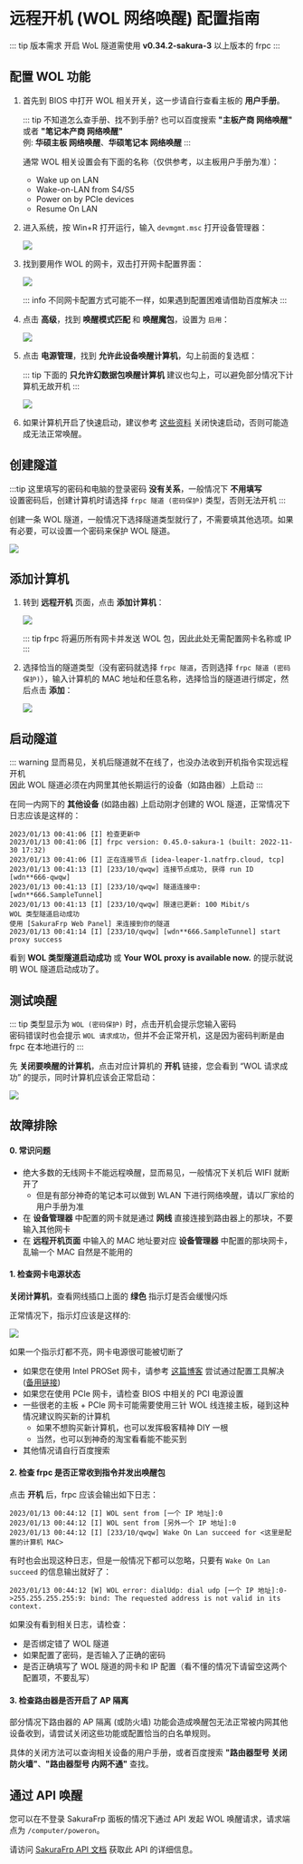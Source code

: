 # 远程开机 (WOL 网络唤醒) 配置指南

::: tip 版本需求
开启 WoL 隧道需使用 **v0.34.2-sakura-3** 以上版本的 frpc
:::

## 配置 WOL 功能

1. 首先到 BIOS 中打开 WOL 相关开关，这一步请自行查看主板的 **用户手册**。

   ::: tip
   不知道怎么查手册、找不到手册? 也可以百度搜索 **"主板产商 网络唤醒"** 或者 **"笔记本产商 网络唤醒"**  
   例: **华硕主板 网络唤醒**、**华硕笔记本 网络唤醒**
   :::

   通常 WOL 相关设置会有下面的名称（仅供参考，以主板用户手册为准）：

   - Wake up on LAN
   - Wake-on-LAN from S4/S5
   - Power on by PCIe devices
   - Resume On LAN

2. 进入系统，按 Win+R 打开运行，输入 `devmgmt.msc` 打开设备管理器：

   ![](./_images/wol-1.png)

3. 找到要用作 WOL 的网卡，双击打开网卡配置界面：

   ![](./_images/wol-2.png)

   ::: info
   不同网卡配置方式可能不一样，如果遇到配置困难请借助百度解决
   :::

4. 点击 **高级**，找到 **唤醒模式匹配** 和 **唤醒魔包**，设置为 `启用`：

   ![](./_images/wol-3.png)

5. 点击 **电源管理**，找到 **允许此设备唤醒计算机**，勾上前面的复选框：

   ::: tip
   下面的 **只允许幻数据包唤醒计算机** 建议也勾上，可以避免部分情况下计算机无故开机
   :::

   ![](./_images/wol-4.png)

6. 如果计算机开启了快速启动，建议参考 [这些资料](https://www.baidu.com/s?ie=UTF-8&wd=%E5%85%B3%E9%97%AD%E5%BF%AB%E9%80%9F%E5%90%AF%E5%8A%A8) 关闭快速启动，否则可能造成无法正常唤醒。

## 创建隧道

:::tip
这里填写的密码和电脑的登录密码 **没有关系**，一般情况下 **不用填写**  
设置密码后，创建计算机时请选择 `frpc 隧道 (密码保护)` 类型，否则无法开机
:::

创建一条 WOL 隧道，一般情况下选择隧道类型就行了，不需要填其他选项。如果有必要，可以设置一个密码来保护 WOL 隧道。

![](./_images/wol-5.png)

## 添加计算机

1. 转到 **远程开机** 页面，点击 **添加计算机**：

   ![](./_images/wol-6.png)

   ::: tip
   frpc 将遍历所有网卡并发送 WOL 包，因此此处无需配置网卡名称或 IP
   :::

2. 选择恰当的隧道类型（没有密码就选择 `frpc 隧道`，否则选择 `frpc 隧道 (密码保护)`），输入计算机的 MAC 地址和任意名称，选择恰当的隧道进行绑定，然后点击 **添加**：

   ![](./_images/wol-7.png)

## 启动隧道

::: warning
显而易见，关机后隧道就不在线了，也没办法收到开机指令实现远程开机  
因此 WOL 隧道必须在内网里其他长期运行的设备（如路由器）上启动
:::

在同一内网下的 **其他设备** (如路由器) 上启动刚才创建的 WOL 隧道，正常情况下日志应该是这样的：

```log
2023/01/13 00:41:06 [I] 检查更新中
2023/01/13 00:41:06 [I] frpc version: 0.45.0-sakura-1 (built: 2022-11-30 17:32)
2023/01/13 00:41:06 [I] 正在连接节点 [idea-leaper-1.natfrp.cloud, tcp]
2023/01/13 00:41:13 [I] [233/10/qwqw] 连接节点成功, 获得 run ID [wdn**666-qwqw]
2023/01/13 00:41:13 [I] [233/10/qwqw] 隧道连接中: [wdn**666.SampleTunnel]
2023/01/13 00:41:13 [I] [233/10/qwqw] 限速已更新: 100 Mibit/s
WOL 类型隧道启动成功
使用 [SakuraFrp Web Panel] 来连接到你的隧道
2023/01/13 00:41:14 [I] [233/10/qwqw] [wdn**666.SampleTunnel] start proxy success
```

看到 **WOL 类型隧道启动成功** 或 **Your WOL proxy is available now.** 的提示就说明 WOL 隧道启动成功了。

## 测试唤醒

::: tip
类型显示为 `WOL (密码保护)` 时，点击开机会提示您输入密码  
密码错误时也会提示 `WOL 请求成功`，但并不会正常开机，这是因为密码判断是由 frpc 在本地进行的
:::

先 **关闭要唤醒的计算机**，点击对应计算机的 **开机** 链接，您会看到 “WOL 请求成功” 的提示，同时计算机应该会正常启动：

![](./_images/wol-9.png)

## 故障排除

#### 0. 常识问题

- 绝大多数的无线网卡不能远程唤醒，显而易见，一般情况下关机后 WIFI 就断开了
  - 但是有部分神奇的笔记本可以做到 WLAN 下进行网络唤醒，请以厂家给的用户手册为准
- 在 **设备管理器** 中配置的网卡就是通过 **网线** 直接连接到路由器上的那块，不要输入其他网卡
- 在 **远程开机页面** 中输入的 MAC 地址要对应 **设备管理器** 中配置的那块网卡，乱输一个 MAC 自然是不能用的

#### 1. 检查网卡电源状态

**关闭计算机**，查看网线插口上面的 **绿色** 指示灯是否会缓慢闪烁

正常情况下，指示灯应该是这样的:

![](./_images/wol-10.png)

如果一个指示灯都不亮，网卡电源很可能被切断了

- 如果您在使用 Intel PROSet 网卡，请参考 [这篇博客](https://blog.berd.moe/archives/intel-nuc-i210-wol-troubleshooting/) 尝试通过配置工具解决 ([备用链接](https://web.archive.org/web/20210122092312/https://blog.berd.moe/archives/intel-nuc-i210-wol-troubleshooting/))
- 如果您在使用 PCIe 网卡，请检查 BIOS 中相关的 PCI 电源设置
- 一些很老的主板 + PCIe 网卡可能需要使用三针 WOL 线连接主板，碰到这种情况建议购买新的计算机
  - 如果不想购买新计算机，也可以发挥极客精神 DIY 一根
  - 当然，也可以到神奇的淘宝看看能不能买到
- 其他情况请自行百度搜索

#### 2. 检查 frpc 是否正常收到指令并发出唤醒包

点击 **开机** 后，frpc 应该会输出如下日志：

```log
2023/01/13 00:44:12 [I] WOL sent from [一个 IP 地址]:0
2023/01/13 00:44:12 [I] WOL sent from [另外一个 IP 地址]:0
2023/01/13 00:44:12 [I] [233/10/qwqw] Wake On Lan succeed for <这里是配置的计算机 MAC>
```

有时也会出现这种日志，但是一般情况下都可以忽略，只要有 `Wake On Lan succeed` 的信息输出就好了：

```log
2023/01/13 00:44:12 [W] WOL error: dialUdp: dial udp [一个 IP 地址]:0->255.255.255.255:9: bind: The requested address is not valid in its context.
```

如果没有看到相关日志，请检查：

- 是否绑定错了 WOL 隧道
- 如果配置了密码，是否输入了正确的密码
- 是否正确填写了 WOL 隧道的网卡和 IP 配置（看不懂的情况下请留空这两个配置项，不要乱写）

#### 3. 检查路由器是否开启了 AP 隔离

部分情况下路由器的 AP 隔离 (或防火墙) 功能会造成唤醒包无法正常被内网其他设备收到，请尝试关闭这些功能或配置恰当的白名单规则。

具体的关闭方法可以查询相关设备的用户手册，或者百度搜索 **"路由器型号 关闭防火墙"**、**"路由器型号 内网不通"** 查找。

## 通过 API 唤醒

您可以在不登录 SakuraFrp 面板的情况下通过 API 发起 WOL 唤醒请求，请求端点为 `/computer/poweron`。

请访问 [SakuraFrp API 文档](https://natfrp-api.globalslb.net/docs/#/%E8%AE%A1%E7%AE%97%E6%9C%BA%E7%AE%A1%E7%90%86/post_computer_poweron) 获取此 API 的详细信息。
